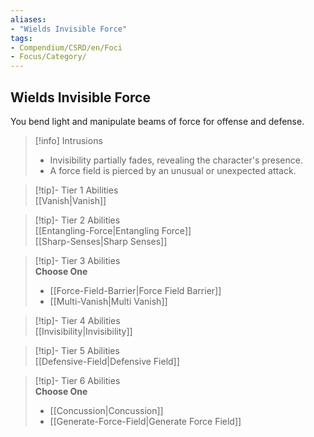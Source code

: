 ```yaml
---
aliases:
- "Wields Invisible Force"
tags:
- Compendium/CSRD/en/Foci
- Focus/Category/
---
```


  
## Wields Invisible Force  
You bend light and manipulate beams of force for offense and defense.  

>[!info] Intrusions  
>- Invisibility partially fades, revealing the character's presence.  
>- A force field is pierced by an unusual or unexpected attack.  


>[!tip]- Tier 1 Abilities  
> [[Vanish|Vanish]]  


>[!tip]- Tier 2 Abilities  
> [[Entangling-Force|Entangling Force]]  
> [[Sharp-Senses|Sharp Senses]]  


>[!tip]- Tier 3 Abilities  
> **Choose One**  
>- [[Force-Field-Barrier|Force Field Barrier]]  
>- [[Multi-Vanish|Multi Vanish]]  


>[!tip]- Tier 4 Abilities  
> [[Invisibility|Invisibility]]  


>[!tip]- Tier 5 Abilities  
> [[Defensive-Field|Defensive Field]]  


>[!tip]- Tier 6 Abilities  
> **Choose One**  
>- [[Concussion|Concussion]]  
>- [[Generate-Force-Field|Generate Force Field]]